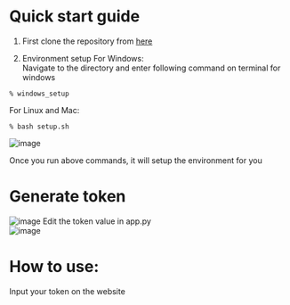 # Quick start guide

1. First clone the repository from [here](https://github.com/psvkaushik/Group50_Proj2/tree/main)

2. Environment setup
   For Windows:  
   Navigate to the directory and enter following command on terminal for windows

```
% windows_setup
```

For Linux and Mac:

```
% bash setup.sh
```

![image](https://github.com/psvkaushik/Group50_Proj2/assets/111774368/c7f98695-d969-42bc-af37-b63d0f398124)

Once you run above commands, it will setup the environment for you

# Generate token

![image](https://github.com/psvkaushik/Group50_Proj2/assets/111774368/d5237e08-d5b4-486c-a622-9c87b40d1c91)
Edit the token value in app.py  
![image](https://github.com/psvkaushik/Group50_Proj2/assets/111774368/96f3bb35-0224-498f-ac15-6f3781c1796c)

# How to use:

Input your token on the website

